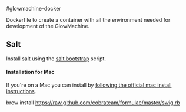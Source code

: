 #glowmachine-docker


Dockerfile to create a container with all the environment needed for development of the GlowMachine.

## Salt
Install salt using the [salt bootstrap][salt-bootstrap] script.

#### Installation for Mac
If you're on a Mac you can install by [following the official mac install instructions][mac-install-instructions].

brew install https://raw.github.com/cobrateam/formulae/master/swig.rb

[salt-bootstrap]: https://github.com/saltstack/salt-bootstrap#examples
[mac-install-instructions]: http://docs.saltstack.com/en/latest/topics/tutorials/walkthrough_macosx.html#step-1-configuring-the-salt-master-on-your-mac